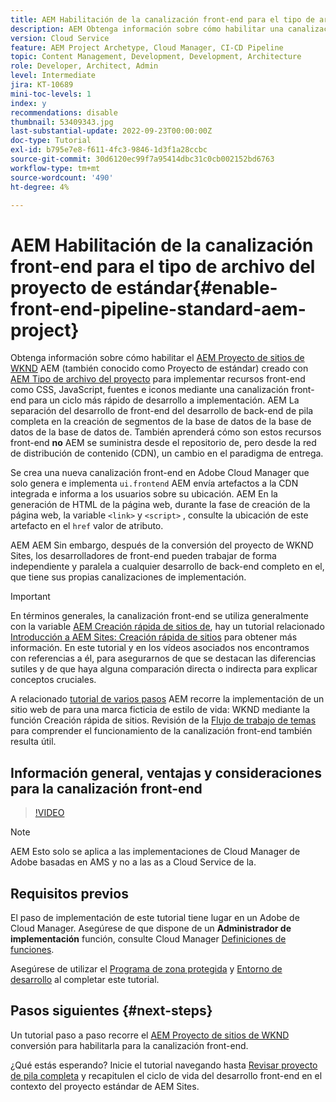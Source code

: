 ```yaml
---
title: AEM Habilitación de la canalización front-end para el tipo de archivo del proyecto de estándar
description: AEM Obtenga información sobre cómo habilitar una canalización front-end para un proyecto de estándar para una implementación más rápida de recursos estáticos como CSS, JavaScript, fuentes e iconos. AEM También separa el desarrollo front-end del desarrollo back-end completo en el desarrollo de la parte posterior de la pila de la parte superior de la.
version: Cloud Service
feature: AEM Project Archetype, Cloud Manager, CI-CD Pipeline
topic: Content Management, Development, Development, Architecture
role: Developer, Architect, Admin
level: Intermediate
jira: KT-10689
mini-toc-levels: 1
index: y
recommendations: disable
thumbnail: 53409343.jpg
last-substantial-update: 2022-09-23T00:00:00Z
doc-type: Tutorial
exl-id: b795e7e8-f611-4fc3-9846-1d3f1a28ccbc
source-git-commit: 30d6120ec99f7a95414dbc31c0cb002152bd6763
workflow-type: tm+mt
source-wordcount: '490'
ht-degree: 4%

---
```


# AEM Habilitación de la canalización front-end para el tipo de archivo del proyecto de estándar{#enable-front-end-pipeline-standard-aem-project}

Obtenga información sobre cómo habilitar el [AEM Proyecto de sitios de WKND](https://github.com/adobe/aem-guides-wknd) AEM (también conocido como Proyecto de estándar) creado con [AEM Tipo de archivo del proyecto](https://github.com/adobe/aem-project-archetype) para implementar recursos front-end como CSS, JavaScript, fuentes e iconos mediante una canalización front-end para un ciclo más rápido de desarrollo a implementación. AEM La separación del desarrollo de front-end del desarrollo de back-end de pila completa en la creación de segmentos de la base de datos de la base de datos de la base de datos de. También aprenderá cómo son estos recursos front-end __no__ AEM se suministra desde el repositorio de, pero desde la red de distribución de contenido (CDN), un cambio en el paradigma de entrega.


Se crea una nueva canalización front-end en Adobe Cloud Manager que solo genera e implementa `ui.frontend` AEM envía artefactos a la CDN integrada e informa a los usuarios sobre su ubicación. AEM En la generación de HTML de la página web, durante la fase de creación de la página web, la variable `<link>` y `<script>` , consulte la ubicación de este artefacto en el `href` valor de atributo.

AEM AEM Sin embargo, después de la conversión del proyecto de WKND Sites, los desarrolladores de front-end pueden trabajar de forma independiente y paralela a cualquier desarrollo de back-end completo en el, que tiene sus propias canalizaciones de implementación.

>[!IMPORTANT]
>
>En términos generales, la canalización front-end se utiliza generalmente con la variable [AEM Creación rápida de sitios de](https://experienceleague.adobe.com/docs/experience-manager-cloud-service/content/sites/administering/site-creation/quick-site/overview.html?lang=en), hay un tutorial relacionado [Introducción a AEM Sites: Creación rápida de sitios](https://experienceleague.adobe.com/docs/experience-manager-learn/getting-started-wknd-tutorial-develop/site-template/overview.html) para obtener más información. En este tutorial y en los vídeos asociados nos encontramos con referencias a él, para asegurarnos de que se destacan las diferencias sutiles y de que haya alguna comparación directa o indirecta para explicar conceptos cruciales.


A relacionado [tutorial de varios pasos](https://experienceleague.adobe.com/docs/experience-manager-learn/getting-started-wknd-tutorial-develop/site-template/overview.html) AEM recorre la implementación de un sitio web de para una marca ficticia de estilo de vida: WKND mediante la función Creación rápida de sitios. Revisión de la [Flujo de trabajo de temas](https://experienceleague.adobe.com/docs/experience-manager-learn/getting-started-wknd-tutorial-develop/site-template/theming.html) para comprender el funcionamiento de la canalización front-end también resulta útil.

## Información general, ventajas y consideraciones para la canalización front-end

>[!VIDEO](https://video.tv.adobe.com/v/3409343?quality=12&learn=on)


>[!NOTE]
>
>AEM Esto solo se aplica a las implementaciones de Cloud Manager de Adobe basadas en AMS y no a las as a Cloud Service de la.

## Requisitos previos

El paso de implementación de este tutorial tiene lugar en un Adobe de Cloud Manager. Asegúrese de que dispone de un __Administrador de implementación__ función, consulte Cloud Manager [Definiciones de funciones](https://experienceleague.adobe.com/docs/experience-manager-cloud-manager/content/requirements/users-and-roles.html?lang=en#role-definitions).

Asegúrese de utilizar el [Programa de zona protegida](https://experienceleague.adobe.com/docs/experience-manager-cloud-service/content/implementing/using-cloud-manager/programs/introduction-sandbox-programs.html) y [Entorno de desarrollo](https://experienceleague.adobe.com/docs/experience-manager-cloud-service/content/implementing/using-cloud-manager/manage-environments.html) al completar este tutorial.

## Pasos siguientes {#next-steps}

Un tutorial paso a paso recorre el [AEM Proyecto de sitios de WKND](https://github.com/adobe/aem-guides-wknd) conversión para habilitarla para la canalización front-end.

¿Qué estás esperando? Inicie el tutorial navegando hasta [Revisar proyecto de pila completa](review-uifrontend-module.md) y recapitulen el ciclo de vida del desarrollo front-end en el contexto del proyecto estándar de AEM Sites.
